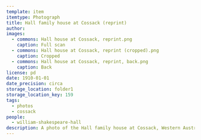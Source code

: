 ```yaml
---
template: item
itemtype: Photograph
title: Hall family house at Cossack (reprint)
author: 
images:
  - commons: Hall house at Cossack, reprint.png
    caption: Full scan
  - commons: Hall house at Cossack, reprint (cropped).png
    caption: Cropped
  - commons: Hall house at Cossack, reprint, back.png
    caption: Back
license: pd
date: 1910-01-01
date_precision: circa
storage_location: folder1
storage_location_key: 159
tags:
  - photos
  - cossack
people:
  - william-shakespeare-hall
description: A photo of the Hall family house at Cossack, Western Australia.
---
```

